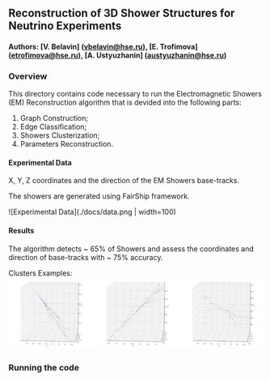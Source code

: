 ## Reconstruction of 3D Shower Structures for Neutrino Experiments

#### Authors: [V. Belavin] (vbelavin@hse.ru), [E. Trofimova] (etrofimova@hse.ru), [A. Ustyuzhanin] (austyuzhanin@hse.ru)

### Overview

This directory contains code necessary to run the Electromagnetic Showers (EM) Reconstruction algorithm that is devided into the following parts:
1) Graph Construction;
2) Edge Classification;
3) Showers Clusterization;
4) Parameters Reconstruction.

#### Experimental Data

X, Y, Z coordinates and the direction of the EM Showers base-tracks. 

The showers are generated using FairShip framework. 

![Experimental Data](./docs/data.png | width=100)

#### Results

The algorithm detects ~ 65% of Showers and assess the coordinates and direction of base-tracks with ~ 75% accuracy.

Clusters Examples:
![Clusters Examples](./docs/Clusters_Example.png)

### Running the code

